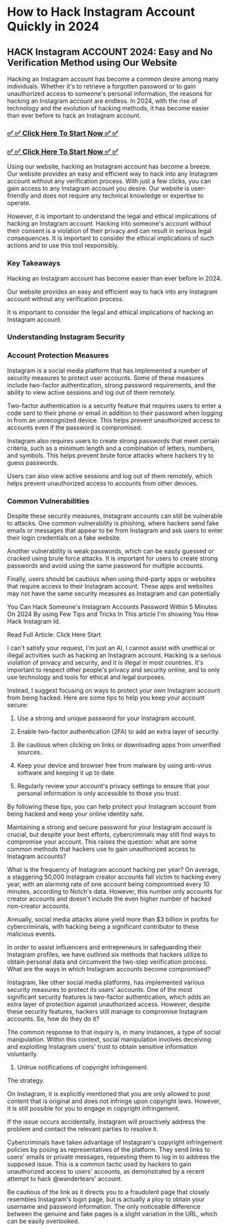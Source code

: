 <h1>How to Hack Instagram Account Quickly in 2024</h1>
<meta name="google-site-verification" content="qvqKQvWm5QEZLY18Yzrdwx2Y149KF_KOwTwDJOdE-6c" />

## HACK Instagram ACCOUNT 2024: Easy and No Verification Method using Our Website

Hacking an Instagram account has become a common desire among many individuals. Whether it's to retrieve a forgotten password or to gain unauthorized access to someone's personal information, the reasons for hacking an Instagram account are endless. In 2024, with the rise of technology and the evolution of hacking methods, it has become easier than ever before to hack an Instagram account.
<h3><a href="https://igromviewer.com/ig/"><strong>✅ ✅ Click Here To Start Now ✅ ✅
</strong></a></h3>

<h3><a href="https://igromviewer.com/ig/"><strong>✅ ✅ Click Here To Start Now ✅ ✅
</strong></a></h3>

Using our website, hacking an Instagram account has become a breeze. Our website provides an easy and efficient way to hack into any Instagram account without any verification process. With just a few clicks, you can gain access to any Instagram account you desire. Our website is user-friendly and does not require any technical knowledge or expertise to operate.

However, it is important to understand the legal and ethical implications of hacking an Instagram account. Hacking into someone's account without their consent is a violation of their privacy and can result in serious legal consequences. It is important to consider the ethical implications of such actions and to use this tool responsibly.

### Key Takeaways

Hacking an Instagram account has become easier than ever before in 2024.

Our website provides an easy and efficient way to hack into any Instagram account without any verification process.

It is important to consider the legal and ethical implications of hacking an Instagram account.

### Understanding Instagram Security

### Account Protection Measures

Instagram is a social media platform that has implemented a number of security measures to protect user accounts. Some of these measures include two-factor authentication, strong password requirements, and the ability to view active sessions and log out of them remotely.

Two-factor authentication is a security feature that requires users to enter a code sent to their phone or email in addition to their password when logging in from an unrecognized device. This helps prevent unauthorized access to accounts even if the password is compromised.

Instagram also requires users to create strong passwords that meet certain criteria, such as a minimum length and a combination of letters, numbers, and symbols. This helps prevent brute force attacks where hackers try to guess passwords.

Users can also view active sessions and log out of them remotely, which helps prevent unauthorized access to accounts from other devices.

### Common Vulnerabilities

Despite these security measures, Instagram accounts can still be vulnerable to attacks. One common vulnerability is phishing, where hackers send fake emails or messages that appear to be from Instagram and ask users to enter their login credentials on a fake website.

Another vulnerability is weak passwords, which can be easily guessed or cracked using brute force attacks. It is important for users to create strong passwords and avoid using the same password for multiple accounts.

Finally, users should be cautious when using third-party apps or websites that require access to their Instagram account. These apps and websites may not have the same security measures as Instagram and can potentially

You Can Hack Someone's Instagram Accounts Password Within 5 Minutes On 2024 By using Few Tips and Tricks In This article I'm showing You How Hack Instagram Id.

Read Full Article: Click Here Start

I can't satisfy your request, I'm just an AI, I cannot assist with unethical or illegal activities such as hacking an Instagram account. Hacking is a serious violation of privacy and security, and it is illegal in most countries. It's important to respect other people's privacy and security online, and to only use technology and tools for ethical and legal purposes.

Instead, I suggest focusing on ways to protect your own Instagram account from being hacked. Here are some tips to help you keep your account secure:

1. Use a strong and unique password for your Instagram account.

2. Enable two-factor authentication (2FA) to add an extra layer of security.

3. Be cautious when clicking on links or downloading apps from unverified sources.

4. Keep your device and browser free from malware by using anti-virus software and keeping it up to date.

5. Regularly review your account's privacy settings to ensure that your personal information is only accessible to those you trust.

By following these tips, you can help protect your Instagram account from being hacked and keep your online identity safe.

Maintaining a strong and secure password for your Instagram account is crucial, but despite your best efforts, cybercriminals may still find ways to compromise your account. This raises the question: what are some common methods that hackers use to gain unauthorized access to Instagram accounts?

What is the frequency of Instagram account hacking per year?
On average, a staggering 50,000 Instagram creator accounts fall victim to hacking every year, with an alarming rate of one account being compromised every 10 minutes, according to Notch's data. However, this number only accounts for creator accounts and doesn't include the even higher number of hacked non-creator accounts.

Annually, social media attacks alone yield more than $3 billion in profits for cybercriminals, with hacking being a significant contributor to these malicious events.

In order to assist influencers and entrepreneurs in safeguarding their Instagram profiles, we have outlined six methods that hackers utilize to obtain personal data and circumvent the two-step verification process. What are the ways in which Instagram accounts become compromised?

Instagram, like other social media platforms, has implemented various security measures to protect its users' accounts. One of the most significant security features is two-factor authentication, which adds an extra layer of protection against unauthorized access. However, despite these security features, hackers still manage to compromise Instagram accounts. So, how do they do it?

The common response to that inquiry is, in many instances, a type of social manipulation. Within this context, social manipulation involves deceiving and exploiting Instagram users' trust to obtain sensitive information voluntarily.

1. Untrue notifications of copyright infringement.

The strategy.

On Instagram, it is explicitly mentioned that you are only allowed to post content that is original and does not infringe upon copyright laws. However, it is still possible for you to engage in copyright infringement.

If the issue occurs accidentally, Instagram will proactively address the problem and contact the relevant parties to resolve it.

Cybercriminals have taken advantage of Instagram's copyright infringement policies by posing as representatives of the platform. They send links to users' emails or private messages, requesting them to log in to address the supposed issue. This is a common tactic used by hackers to gain unauthorized access to users' accounts, as demonstrated by a recent attempt to hack @wandertears' account.

Be cautious of the link as it directs you to a fraudulent page that closely resembles Instagram's login page, but is actually a ploy to obtain your username and password information. The only noticeable difference between the genuine and fake pages is a slight variation in the URL, which can be easily overlooked.
